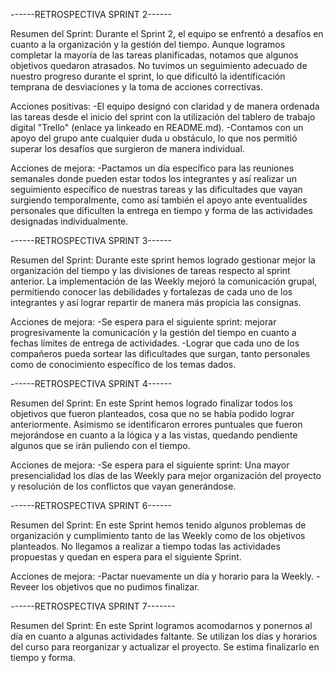 ------RETROSPECTIVA SPRINT 2------

Resumen del Sprint:
Durante el Sprint 2, el equipo se enfrentó a desafíos en cuanto a la organización y la gestión del tiempo. Aunque logramos completar la mayoría de las tareas planificadas, notamos que algunos objetivos quedaron atrasados.
No tuvimos un seguimiento adecuado de nuestro progreso durante el sprint, lo que dificultó la identificación temprana de desviaciones y la toma de acciones correctivas.

Acciones positivas:
-El equipo designó con claridad y de manera ordenada las tareas desde el inicio del sprint con la utilización del tablero de trabajo digital "Trello" (enlace ya linkeado en README.md).
-Contamos con un apoyo del grupo ante cualquier duda u obstáculo, lo que nos permitió superar los desafíos que surgieron de manera individual.

Acciones de mejora:
-Pactamos un día específico para las reuniones semanales donde pueden estar todos los integrantes y así realizar un seguimiento específico de nuestras tareas y las dificultades que vayan surgiendo temporalmente, como así también el apoyo ante eventualides personales que dificulten la entrega en tiempo y forma de las actividades designadas individualmente.



------RETROSPECTIVA SPRINT 3------

Resumen del Sprint:
Durante este sprint hemos logrado gestionar mejor la organización del tiempo y las divisiones de tareas respecto al sprint anterior. 
La implementación de las Weekly mejoró la comunicación grupal, permitiendo conocer las debilidades y fortalezas de cada uno de los integrantes y así lograr repartir de manera más propicia las consignas.


Acciones de mejora: 
-Se espera para el siguiente sprint: mejorar progresivamente la comunicación y la gestión del tiempo en cuanto a fechas límites de entrega de actividades.
-Lograr que cada uno de los compañeros pueda sortear las dificultades que surgan, tanto personales como de conocimiento específico de los temas dados.


------RETROSPECTIVA SPRINT 4------

Resumen del Sprint:
En este Sprint hemos logrado finalizar todos los objetivos que fueron planteados, cosa que no se había podido lograr anteriormente. Asimismo se identificaron errores puntuales que fueron mejorándose en cuanto a la lógica y a las vistas, quedando pendiente algunos que se irán puliendo con el tiempo.

Acciones de mejora: 
-Se espera para el siguiente sprint: Una mayor presencialidad los días de las Weekly para mejor organización del proyecto y resolución de los conflictos que vayan generándose.

------RETROSPECTIVA SPRINT 6------

Resumen del Sprint:
En este Sprint hemos tenido algunos problemas de organización y cumplimiento tanto de las Weekly como de los objetivos planteados. No llegamos a realizar a tiempo todas las actividades propuestas y quedan en espera para el siguiente Sprint.

Acciones de mejora:
-Pactar nuevamente un día y horario para la Weekly.
-Reveer los objetivos que no pudimos finalizar.


------RETROSPECTIVA SPRINT 7-------

Resumen del Sprint:
En este Sprint logramos acomodarnos y ponernos al día en cuanto a algunas actividades faltante.
Se utilizan los días y horarios del curso para reorganizar y actualizar el proyecto.
Se estima finalizarlo en tiempo y forma.

